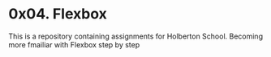 # 0x04. Flexbox

This is a repository containing assignments for Holberton School.
Becoming more fmailiar with Flexbox step by step
